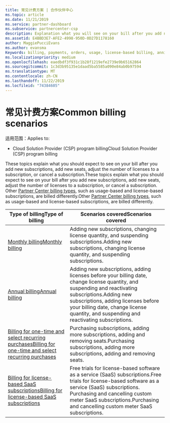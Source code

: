 ```yaml
---
title: 常见计费方案 | 合作伙伴中心
ms.topic: article
ms.date: 11/21/2019
ms.service: partner-dashboard
ms.subservice: partnercenter-csp
description: Explanation what you will see on your bill after you add new subscriptions, adjust the number of licenses in a subscription, or cancel a subscription. 基于使用情况和基于许可证的订阅受到的影响有所不同。
ms.assetid: E4BBD3E7-AFE2-4998-950D-0D27D1178160
author: MaggiePucciEvans
ms.author: evansma
Keywords: billing, payments, orders, usage, license-based billing, anniversary date, term, cancellation, renewal, price formula,reconciliation file, recon file
ms.localizationpriority: medium
ms.openlocfilehash: eaedbdf3f931c1b28f1219efe2739e9b65162864
ms.sourcegitcommit: 1c3d3b95135e1daad5ba5585a090e84ab0b97594
ms.translationtype: MT
ms.contentlocale: zh-CN
ms.lasthandoff: 11/22/2019
ms.locfileid: "74384605"
---
```

# <a name="common-billing-scenarios"></a><span data-ttu-id="1709a-105">常见计费方案</span><span class="sxs-lookup"><span data-stu-id="1709a-105">Common billing scenarios</span></span>

<span data-ttu-id="1709a-106">适用范围：</span><span class="sxs-lookup"><span data-stu-id="1709a-106">Applies to:</span></span>

- <span data-ttu-id="1709a-107">Cloud Solution Provider (CSP) program billing</span><span class="sxs-lookup"><span data-stu-id="1709a-107">Cloud Solution Provider (CSP) program billing</span></span>

<span data-ttu-id="1709a-108">These topics explain what you should expect to see on your bill after you add new subscriptions, add new seats, adjust the number of licenses to a subscription, or cancel a subscription.</span><span class="sxs-lookup"><span data-stu-id="1709a-108">These topics explain what you should expect to see on your bill after you add new subscriptions, add new seats, adjust the number of licenses to a subscription, or cancel a subscription.</span></span> <span data-ttu-id="1709a-109">Other [Partner Center billing types](billing-different-types.md), such as usage-based and license-based subscriptions, are billed differently.</span><span class="sxs-lookup"><span data-stu-id="1709a-109">Other [Partner Center billing types](billing-different-types.md), such as usage-based and license-based subscriptions, are billed differently.</span></span>

| <span data-ttu-id="1709a-110">Type of billing</span><span class="sxs-lookup"><span data-stu-id="1709a-110">Type of billing</span></span> | <span data-ttu-id="1709a-111">Scenarios covered</span><span class="sxs-lookup"><span data-stu-id="1709a-111">Scenarios covered</span></span> |
| --------------- | ----------------- |
| [<span data-ttu-id="1709a-112">Monthly billing</span><span class="sxs-lookup"><span data-stu-id="1709a-112">Monthly billing</span></span>](common-billing-scenarios-monthly.md) | <span data-ttu-id="1709a-113">Adding new subscriptions, changing license quantity, and suspending subscriptions.</span><span class="sxs-lookup"><span data-stu-id="1709a-113">Adding new subscriptions, changing license quantity, and suspending subscriptions.</span></span> |
| [<span data-ttu-id="1709a-114">Annual billing</span><span class="sxs-lookup"><span data-stu-id="1709a-114">Annual billing</span></span>](common-billing-scenarios-annual.md) | <span data-ttu-id="1709a-115">Adding new subscriptions, adding licenses before your billing date, change license quantity, and suspending and reactivating subscriptions.</span><span class="sxs-lookup"><span data-stu-id="1709a-115">Adding new subscriptions, adding licenses before your billing date, change license quantity, and suspending and reactivating subscriptions.</span></span> |
| [<span data-ttu-id="1709a-116">Billing for one-time and select recurring purchases</span><span class="sxs-lookup"><span data-stu-id="1709a-116">Billing for one-time and select recurring purchases</span></span>](common-billing-scenarios-onetime-recurring.md) | <span data-ttu-id="1709a-117">Purchasing subscriptions, adding more subscriptions, adding and removing seats.</span><span class="sxs-lookup"><span data-stu-id="1709a-117">Purchasing subscriptions, adding more subscriptions, adding and removing seats.</span></span> |
| [<span data-ttu-id="1709a-118">Billing for license-based SaaS subscriptions</span><span class="sxs-lookup"><span data-stu-id="1709a-118">Billing for license-based SaaS subscriptions</span></span>](common-billing-scenarios-saas.md) | <span data-ttu-id="1709a-119">Free trials for license-based software as a service (SaaS) subscriptions.</span><span class="sxs-lookup"><span data-stu-id="1709a-119">Free trials for license-based software as a service (SaaS) subscriptions.</span></span> <span data-ttu-id="1709a-120">Purchasing and cancelling custom meter SaaS subscriptions.</span><span class="sxs-lookup"><span data-stu-id="1709a-120">Purchasing and cancelling custom meter SaaS subscriptions.</span></span> |
